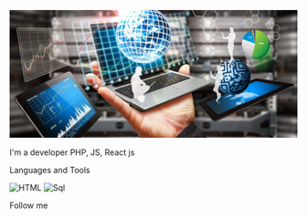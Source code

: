 ![Header](https://github.com/VasKaleev/VasKaleev/blob/main/assets/scale_1200.png)

I'm a developer PHP, JS, React js

Languages and Tools

![HTML](https://img.shields.io/badge/HTML-yellow)
![Sql](https://img.shields.io/badge/SQL-orange)

Follow me

